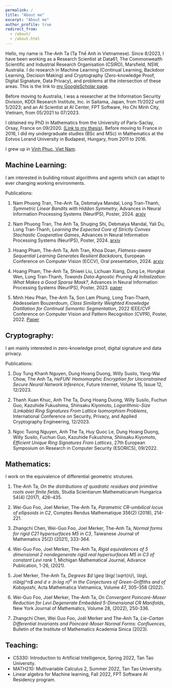 ```yaml
---
permalink: /
title: "About me"
excerpt: "About me"
author_profile: true
redirect_from: 
  - /about/
  - /about.html
---
```


Hello, my name is The-Anh Ta (Tạ Thế Anh in Vietnamese). Since 8/2023, I have been working as a Research Scientist at Data61, The Commonwealth Scientific and Industrial Research Organisation (CSIRO), Marsfield, NSW, Australia. I do research in Machine Learning (Continual Learning, Backdoor Learning, Decision Making) and Cryptography (Zero-knowledge Proof, Digital Signature, Data Privacy), and problems at the intersection of these areas. This is the link to [my GoogleScholar page](https://scholar.google.co.uk/citations?hl=en&user=1y0vv1wAAAAJ&view_op=list_works&sortby=pubdate). 

Before moving to Australia, I was a researcher at the Information Security Division, KDDI Research Institute, Inc. in Saitama, Japan, from 11/2022 until 5/2023; and an AI Scientist at AI Center, FPT Software, Ho Chi Minh City, Vietnam, from 05/2021 to 07/2023.

I obtained my PhD in Mathematics from the University of Paris-Saclay, Orsay, France on 09/2020. [(Link to my thesis)](https://www.theses.fr/2020UPASM007). 
Before moving to France in 2016, I did my undergraduate studies (BSc and MSc) in Mathematics at the Eotvos Lorand University in Budapest, Hungary, from 2011 to 2016. 

I grew up in [Vinh Phuc, Viet Nam](https://en.wikipedia.org/wiki/V%C4%A9nh_Ph%C3%BAc_province).

Machine Learning:
------
I am interested in building robust algorithms and agents which can adapt to ever changing working environments.

Publications:

1. Nam Phuong Tran, The-Anh Ta, Debmalya Mandal, Long Tran-Thanh, *Symmetric Linear Bandits with Hidden Symmetry*, Advances in Neural Information Processing Systems (NeurIPS), Poster, 2024. [arxiv](https://arxiv.org/abs/2405.13899)

1. Nam Phuong Tran, The Anh Ta, Shuqing Shi, Debmalya Mandal, Yali Du, Long Tran-Thanh, *Learning the Expected Core of Strictly Convex Stochastic Cooperative Games*,  Advances in Neural Information Processing Systems (NeurIPS), Poster, 2024. [arxiv](https://arxiv.org/abs/2402.07067)

1. Hoang Pham, The-Anh Ta, Anh Tran, Khoa Doan, *Flatness-aware Sequential Learning Generates Resilient Backdoors*, European Conference on Computer Vision (ECCV), Oral presentation, 2024. [arxiv](https://www.arxiv.org/abs/2407.14738)

1. Hoang Pham, The-Anh Ta, Shiwei Liu, Lichuan Xiang, Dung Le, Hongkai Wen, Long Tran-Thanh, *Towards Data-Agnostic Pruning At Initialization: What Makes a Good Sparse Mask?*, Advances in Neural Information Processing Systems (NeurIPS), Poster, 2023. [paper](https://openreview.net/forum?id=xdOoCWCYaY&referrer=%5Bthe%20profile%20of%20Hoang%20Pham%5D(%2Fprofile%3Fid%3D~Hoang_Pham2))
   
1. Minh Hieu Phan, The-Anh Ta, Son Lam Phung, Long Tran-Thanh, Abdesselam Bouzerdoum, *Class Similarity Weighted Knowledge Distillation for Continual Semantic Segmentation*, 2022 IEEE/CVF Conference on Computer Vision and Pattern Recognition (CVPR), Poster, 2022. [Paper](https://www.computer.org/csdl/proceedings-article/cvpr/2022/694600q6845/1H1naA5zDji)

Cryptography:
------
I am mainly interested in zero-knowledge proof, digital signature and data privacy.

Publications:

1. Duy Tung Khanh Nguyen, Dung Hoang Duong, Willy Susilo, Yang-Wai Chow, The Anh Ta, *HeFUN: Homomorphic Encryption for Unconstrained Secure Neural Network Inference*, Future Internet, Volume 15, Issue 12, 12/2023.

1. Thanh Xuan Khuc, Anh The Ta, Dung Hoang Duong, Willy Susilo, Fuchun Guo, Kazuhide Fukushima, Shinsaku Kiyomoto, *Logarithmic-Size (Linkable) Ring Signatures From Lattice Isomorphism Problems*, International Conference on Security, Privacy, and Applied Cryptography Engineering, 12/2023.

1. Ngoc Tuong Nguyen, Anh The Ta, Huy Quoc Le, Dung Hoang Duong, Willy Susilo, Fuchun Guo, Kazuhide Fukushima, Shinsaku Kiyomoto, *Efficient Unique Ring Signatures From Lattices*, 27th European Symposium on Research in Computer Security (ESORICS), 09/2022.







Mathematics:
------

I work on the equivalence of differential geometric strutures.

1. The-Anh Ta, *On the distributions of quadratic residues and primitive roots over finite fields*, Studia Scientiarum Mathematicarum Hungarica 54(4) (2017), 426–435.
    
1.  Wei-Guo Foo, Joel Merker, The-Anh Ta, *Parametric CR-umbilical locus of ellipsoids in C2*, Comptes Rendus Mathematique 356(2) (2018), 214-221.
    
1. Zhangchi Chen, Wei-Guo Foo, Joel Merker, The-Anh Ta, *Normal forms for rigid C21 hypersurfaces M5 in C3*, Taiwanese Journal of Mathematics 25(2) (2021), 333-364.
    
1. Wei-Guo Foo, Joel Merker, The-Anh Ta, *Rigid equivalences of 5 dimensional 2 nondegenerate rigid real hypersurfaces M5 in C3 of constant Levi rank 1*, Michigan Mathematical Journal, Advance Publication, 1-26, (2021).
    
1. Joel Merker, The-Anh Ta, *Degrees $d \geq \big( \sqrt{n}\, \log\, n\big)^n$ and $d \geq \big( n\, \log\, n\big)^n$ in the Conjectures of Green-Griffiths and of Kobayashi*, Acta Mathematica Vietnamica, Volume 47, 305–358 (2022).

1.  Wei-Guo Foo, Joel Merker, The-Anh Ta, *On Convergent Poincaré-Moser Reduction for Levi Degenerate Embedded 5-Dimensional CR Manifolds*, New York Journal of Mathematics, Volume 28, (2022), 250-336.

1. Zhangchi Chen, Wei Guo Foo, Joël Merker and The-Anh Ta, *Lie-Cartan Differential Invariants and Poincaré-Moser Normal Forms: Confluences*, Bulletin of the Institute of Mathematics Academia Sinica (2023).


Teaching:
------
- CS330: Introduction to Artificial Intelligence, Spring 2022, Tan Tao University.
- MATH210: Multivariable Calculus 2, Summer 2022, Tan Tao University.
- Linear algebra for Machine learning, Fall 2022, FPT Software AI Residency program.
